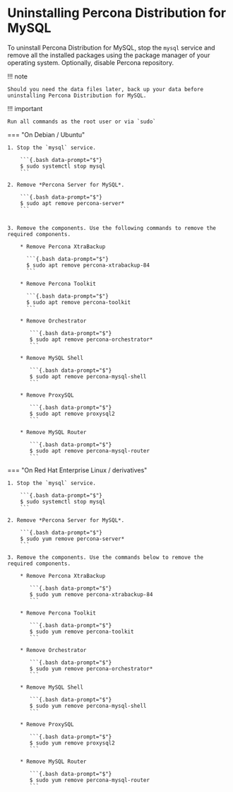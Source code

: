 # Uninstalling Percona Distribution for MySQL

To uninstall Percona Distribution for MySQL, stop the `mysql` service and remove all the installed packages using the package manager of your operating system. Optionally, disable Percona repository.

!!! note

    Should you need the data files later, back up your data before uninstalling Percona Distribution for MySQL.


!!! important

    Run all commands as the root user or via `sudo`

=== "On Debian / Ubuntu"


    1. Stop the `mysql` service.

        ```{.bash data-prompt="$"}
        $ sudo systemctl stop mysql
        ```

    2. Remove *Percona Server for MySQL*.

        ```{.bash data-prompt="$"}
        $ sudo apt remove percona-server*
        ```


    3. Remove the components. Use the following commands to remove the required components.

        * Remove Percona XtraBackup
                
          ```{.bash data-prompt="$"}
          $ sudo apt remove percona-xtrabackup-84
          ```

        * Remove Percona Toolkit

          ```{.bash data-prompt="$"}
          $ sudo apt remove percona-toolkit
          ```

        * Remove Orchestrator
                
           ```{.bash data-prompt="$"}
           $ sudo apt remove percona-orchestrator*
           ```

        * Remove MySQL Shell

           ```{.bash data-prompt="$"}
           $ sudo apt remove percona-mysql-shell
           ```

        * Remove ProxySQL

           ```{.bash data-prompt="$"}
           $ sudo apt remove proxysql2
           ```

        * Remove MySQL Router

           ```{.bash data-prompt="$"}
           $ sudo apt remove percona-mysql-router
           ```

=== "On Red Hat Enterprise Linux / derivatives"

    1. Stop the `mysql` service.

        ```{.bash data-prompt="$"}
        $ sudo systemctl stop mysql
        ```

    2. Remove *Percona Server for MySQL*.

        ```{.bash data-prompt="$"}
        $ sudo yum remove percona-server*
        ```

    3. Remove the components. Use the commands below to remove the required components.

        * Remove Percona XtraBackup
               
           ```{.bash data-prompt="$"}
           $ sudo yum remove percona-xtrabackup-84
           ```

        * Remove Percona Toolkit

           ```{.bash data-prompt="$"}
           $ sudo yum remove percona-toolkit
           ```

        * Remove Orchestrator

           ```{.bash data-prompt="$"}
           $ sudo yum remove percona-orchestrator*
           ```

        * Remove MySQL Shell

           ```{.bash data-prompt="$"}
           $ sudo yum remove percona-mysql-shell
           ```

        * Remove ProxySQL

           ```{.bash data-prompt="$"}
           $ sudo yum remove proxysql2
           ```

        * Remove MySQL Router

           ```{.bash data-prompt="$"}
           $ sudo yum remove percona-mysql-router
           ```



